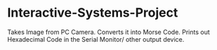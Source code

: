 # Interactive-Systems-Project
Takes Image from PC Camera. Converts it into Morse Code. Prints out Hexadecimal Code in the Serial Monitor/ other output device. 
